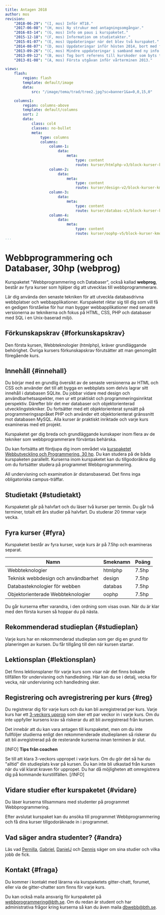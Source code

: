 ```yaml
---
title: Antagen 2018
author: mos
revision:
    "2018-06-29": "(I, mos) Inför HT18."
    "2017-06-08": "(H, mos) Ny strukur med antagningsomgångar."
    "2016-03-14": "(G, mos) Info om paus i kurspaketet."
    "2015-12-18": "(F, mos) Information om studietakter."
    "2015-01-07": "(E, mos) Uppdateringar när det blev två kurspaket."
    "2014-08-07": "(D, mos) Uppdateringar inför hösten 2014, bort med flexibel studietakt och in med nya studieplaner."
    "2013-09-26": "(C, mos) Mindre uppdateringar i samband med ny info om 3-veckors upprop."
    "2013-09-12": "(B, mos) Tog bort referens till kurskoder som byts till och från, smärre justeringar."
    "2013-01-08": "(A, mos) Första utgåvan inför vårterminen 2013."

views:
    flash:
        region: flash
        template: default/image
        data:
            src: "/image/tema/trad/tree2.jpg?sc=banner1&a=0,0,15,0"

    columns1:
        region: columns-above
        template: default/columns
        sort: 2
        data:
            class: col4
            classes: no-bullet
            meta:
                type: columns
                columns:
                    column-1:
                        data:
                            meta:
                                type: content
                                route: kurser/htmlphp-v3/block-kurser-kmom
                    column-2:
                        data:
                            meta:
                                type: content
                                route: kurser/design-v2/block-kurser-kmom
                    column-3:
                        data:
                            meta:
                                type: content
                                route: kurser/databas-v1/block-kurser-kmom
                    column-4:
                        data:
                            meta:
                                type: content
                                route: kurser/oophp-v5/block-kurser-kmom
...
```

Webbprogrammering och Databaser, 30hp (webprog)
==================================

Kurspaketet "Webbprogrammering och Databaser", också kallad **webprog**, består av fyra kurser som hjälper dig att utvecklas till webbprogrammerare.

Lär dig använda den senaste tekniken för att utveckla databasdrivna webbplatser och webbapplikationer. Kurspaketet riktar sig till dig som vill få en gedigen förståelse för hur man bygger webbapplikationer med senaste versionerna av teknikerna och fokus på HTML, CSS, PHP och databaser med SQL i en Unix-baserad miljö.

<!--more-->



Förkunskapskrav {#forkunskapskrav}
-----------------------------------------------------------

Den första kursen, Webbteknologier (htmlphp), kräver grundläggande behörighet. Övriga kursers förkunskapskrav förutsätter att man genomgått föregående kurs.



Innehåll {#innehall}
-----------------------------------------------------------

Du börjar med en grundlig översikt av de senaste versionerna av HTML och CSS och använder det till att bygga en webbplats som delvis lagrar sitt innehåll i databasen SQLite. Du jobbar vidare med design och användbarhetsaspekter, men ur ett praktiskt och programmeringsinriktat perspektiv. Därefter blir det mer databaser och objektorienterad utvecklingstekniker. Du fortsätter med ett objektorienterat synsätt på programmeringsspråket PHP och använder ett objektorienterat gränssnitt mot databasen MySQL. Alla kurser är praktiskt inriktade och varje kurs examineras med ett projekt.

Kurspaketet ger dig breda och grundläggande kunskaper inom flera av de tekniker som webbprogrammerare förväntas behärska.

Du kan fortsätta att fördjupa dig inom området via [kurspaketet Webbutveckling och Programmering, 30 hp](webutv). Du kan studera på de båda kurspaketen parallellt. Kurserna inom kurspaketet kan du tillgodoräkna dig om du fortsätter studera på programmet Webbprogrammering.

All undervisning och examination är distansbaserad. Det finns inga obligatoriska campus-träffar.



Studietakt {#studietakt}
-----------------------------------------------------------

Kurspaketet går på halvfart och du läser två kurser per termin. Du går två terminer, totalt ett års studier på halvfart. Du studerar 20 timmar varje vecka.



Fyra kurser {#fyra}
-----------------------------------------------------------

Kurspaketet består av fyra kurser, varje kurs är på 7.5hp och examineras separat.

| Namn | Smeknamn | Poäng |
|------|----------|-------|
| Webbteknologier                     | htmlphp | 7.5hp |
| Teknisk webbdesign och användbarhet | design  | 7.5hp |
| Databasteknologier för webben       | databas | 7.5hp |
| Objektorienterade Webbteknologier   | oophp   | 7.5hp |

Du går kurserna efter varandra, i den ordning som visas ovan. När du är klar med den första kursen så hoppar du på nästa.



Rekommenderad studieplan {#studieplan}
-----------------------------------------------------------

Varje kurs har en rekommenderad studieplan som ger dig en grund för planeringen av kursen. Du får tillgång till den när kursen startar.



Lektionsplan {#lektionsplan}
-----------------------------------------------------------

Det finns lektionsplaner för varje kurs som visar när det finns bokade tillfällen för undervisning och handledning. Här kan du se i detalj, vecka för vecka, när undervisning och handledning sker.



Registrering och avregistrering per kurs {#reg}
-----------------------------------------------------------

Du registrerar dig för varje kurs och du kan bli avregistrerad per kurs. Varje kurs har ett [3-veckors upprop](kurser/3-veckors-upprop) som sker ett par veckor in i varje kurs. Om du inte uppfyller kursens krav så riskerar du att bli avregistrerad från kursen.

Det innebär att du kan vara antagen till kurspaketet, men om du inte fullföljer studierna enligt den rekommenderade studieplanen så riskerar du att bli avregistrerad på de resterande kurserna innan terminen är slut. 

[INFO]
**Tips från coachen**

Se till att klara 3-veckors uppropet i varje kurs. Om du gör det så har du "alltid" din studieplats kvar på kursen. Du kan inte bli utkastad från kursen när du väl klarat kraven för uppropet. Du har då möjligheten att omregistrera dig på kommande kurstillfällen.
[/INFO]



Vidare studier efter kurspaketet {#vidare}
-----------------------------------------------------------

Du läser kurserna tillsammans med studenter på programmet Webbprogrammering.

Efter avslutat kurspaket kan du ansöka till programmet Webbprogrammering och få dina kurser tillgodoräknade in i programmet.



Vad säger andra studenter? {#andra}
-----------------------------------------------------------

Läs vad [Pernilla](blogg/pernilla-gick-ut-kurspaket-med-ett-plus-i-kanten), [Gabriel](blogg/gabriel-fick-jobb-som-php-backend-programmerare), [DanielJ](blogg/danielj-visade-framfotterna-i-chatten-och-fick-jobb) och [Dennis](blogg/dennis-jobbar-med-sin-hobby-webbutveckling) säger om sina studier och vilka jobb de fick. 



Kontakt {#fraga}
-----------------------------------------------------------

Du kommer i kontakt med lärarna via kurspaketets gitter-chatt, forumet, eller via de gitter-chatter som finns för varje kurs.

Du kan också maila ansvarig för kurspaketet på webbprogrammering@bth.se. Om du redan är student och har administrativa frågor kring kurserna så kan du även maila dbwebb@bth.se.
